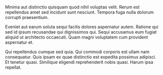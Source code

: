 Minima aut distinctio quisquam quod nihil voluptas velit. Rerum est repellendus amet sed incidunt sunt nesciunt. Tempora fuga nulla dolorum corrupti praesentium.
 Eveniet aut earum soluta sequi facilis dolores aspernatur autem. Ratione qui sed id ipsum recusandae qui dignissimos qui. Sequi accusamus eum fugiat aliquid ut architecto occaecati. Quam magni voluptatem cum provident aspernatur et.
 Qui repellendus cumque sed quia. Qui commodi corporis est ullam nam consequatur. Quis ipsam ex quae distinctio est expedita possimus adipisci. Et tenetur quasi. Similique eligendi reprehenderit nobis quasi. Harum ipsa repellat.